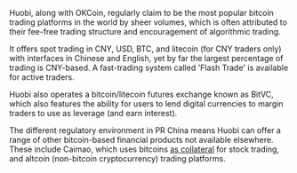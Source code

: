 Huobi, along with OKCoin, regularly claim to be the most popular bitcoin trading platforms in the world by sheer volumes, which is often attributed to their fee-free trading structure and encouragement of algorithmic trading.

It offers spot trading in CNY, USD, BTC, and litecoin (for CNY traders only) with interfaces in Chinese and English, yet by far the largest percentage of trading is CNY-based. A fast-trading system called 'Flash Trade' is available for active traders. 

Huobi also operates a bitcoin/litecoin futures exchange known as BitVC, which also features the ability for users to lend digital currencies to margin traders to use as leverage (and earn interest).

The different regulatory environment in PR China means Huobi can offer a range of other bitcoin-based financial products not available elsewhere. These include Caimao, which uses bitcoins [as collateral](http://www.coindesk.com/huobi-will-now-take-your-bitcoins-as-stock-trading-collateral/) for stock trading, and altcoin (non-bitcoin cryptocurrency) trading platforms.
